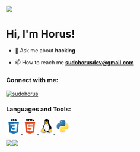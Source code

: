![](https://user-images.githubusercontent.com/18350557/176309783-0785949b-9127-417c-8b55-ab5a4333674e.gif) 
# Hi, I'm Horus!

- 💬 Ask me about **hacking**

- 📫 How to reach me **sudohorusdev@gmail.com**

<h3 align="left">Connect with me:</h3>
<p align="left">
<a href="https://twitter.com/sudohorusdev" target="_blank"><img align="center" src="https://raw.githubusercontent.com/rahuldkjain/github-profile-readme-generator/master/src/images/icons/Social/twitter.svg" alt="sudohorus" height="30" width="40"/></a>

<h3 align="left">Languages and Tools:</h3>
<p align="left"> <a href="https://www.w3schools.com/cs/" target="_blank" rel="noreferrer"><img src="https://raw.githubusercontent.com/devicons/devicon/master/icons/css3/css3-original-wordmark.svg" alt="css3" width="40" height="40"/> </a> <a href="https://www.w3.org/html/" target="_blank" rel="noreferrer"> <img src="https://raw.githubusercontent.com/devicons/devicon/master/icons/html5/html5-original-wordmark.svg" alt="html5" width="40" height="40"/> </a> <a href="https://www.linux.org/" target="_blank" rel="noreferrer"> <img src="https://raw.githubusercontent.com/devicons/devicon/master/icons/linux/linux-original.svg" alt="linux" width="40" height="40"/> </a> <a href="https://www.python.org" target="_blank" rel="noreferrer"> <img src="https://raw.githubusercontent.com/devicons/devicon/master/icons/python/python-original.svg" alt="python" width="40" height="40"/> </a> </p>

<img src="https://github-readme-stats.vercel.app/api?username=sudohorus&show_icons=true&hide_border=true&theme=radical" />

<img src="https://wakatime.com/share/@sudohorus/3697aca5-c45e-439b-bcd2-b010f8842219.svg" height="348" align="left">
